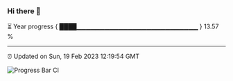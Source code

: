 ### Hi there 👋

⏳ Year progress { ████▁▁▁▁▁▁▁▁▁▁▁▁▁▁▁▁▁▁▁▁▁▁▁▁▁▁ } 13.57 %

---

⏰ Updated on Sun, 19 Feb 2023 12:19:54 GMT

![Progress Bar CI](https://github.com/liununu/liununu/workflows/Progress%20Bar%20CI/badge.svg)

